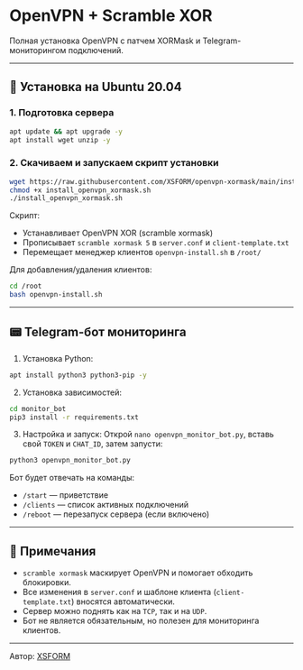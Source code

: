 # OpenVPN + Scramble XOR

Полная установка OpenVPN с патчем XORMask и Telegram-мониторингом подключений.

---

## 🚀 Установка на Ubuntu 20.04

### 1. Подготовка сервера
```bash
apt update && apt upgrade -y
apt install wget unzip -y
```

### 2. Скачиваем и запускаем скрипт установки
```bash
wget https://raw.githubusercontent.com/XSFORM/openvpn-xormask/main/install_openvpn_xormask.sh -O install_openvpn_xormask.sh
chmod +x install_openvpn_xormask.sh
./install_openvpn_xormask.sh
```

Скрипт:
- Устанавливает OpenVPN XOR (scramble xormask)
- Прописывает `scramble xormask 5` в `server.conf` и `client-template.txt`
- Перемещает менеджер клиентов `openvpn-install.sh` в `/root/`

Для добавления/удаления клиентов:
```bash
cd /root
bash openvpn-install.sh
```

---

## 📟 Telegram-бот мониторинга

1. Установка Python:
```bash
apt install python3 python3-pip -y
```

2. Установка зависимостей:
```bash
cd monitor_bot
pip3 install -r requirements.txt
```

3. Настройка и запуск:
Открой `nano openvpn_monitor_bot.py`, вставь свой `TOKEN` и `CHAT_ID`, затем запусти:
```bash
python3 openvpn_monitor_bot.py
```

Бот будет отвечать на команды:
- `/start` — приветствие
- `/clients` — список активных подключений
- `/reboot` — перезапуск сервера (если включено)

---

## 📌 Примечания

- `scramble xormask` маскирует OpenVPN и помогает обходить блокировки.
- Все изменения в `server.conf` и шаблоне клиента (`client-template.txt`) вносятся автоматически.
- Сервер можно поднять как на `TCP`, так и на `UDP`.
- Бот не является обязательным, но полезен для мониторинга клиентов.

---

Автор: [XSFORM](https://github.com/XSFORM)
